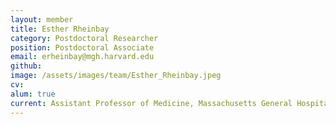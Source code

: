 ```yaml
---
layout: member
title: Esther Rheinbay
category: Postdoctoral Researcher
position: Postdoctoral Associate
email: erheinbay@mgh.harvard.edu
github: 
image: /assets/images/team/Esther_Rheinbay.jpeg
cv:
alum: true
current: Assistant Professor of Medicine, Massachusetts General Hospital Cancer Center and Harvard Medical School
---
```


